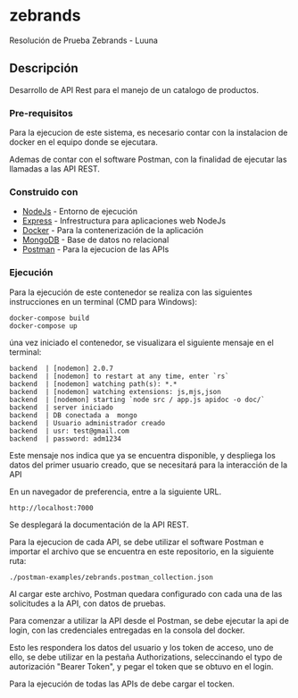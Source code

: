 # zebrands
Resolución de Prueba Zebrands - Luuna

## Descripción

Desarrollo de API Rest para el manejo de un catalogo de productos.

### Pre-requisitos

Para la ejecucion de este sistema, es necesario contar con la instalacion de docker en el equipo donde se ejecutara.

Ademas de contar con el software Postman, con la finalidad de ejecutar las llamadas a las API REST.

### Construido con

* [NodeJs](https://nodejs.org/es/) - Entorno de ejecución 
* [Express](https://expressjs.com/es/) - Infrestructura para aplicaciones web NodeJs
* [Docker](https://docker.com) - Para la contenerización de la aplicación
* [MongoDB](https://mongodb.com) - Base de datos no relacional
* [Postman](https://www.postman.com/) - Para la ejecucion de las APIs

### Ejecución

Para la ejecución de este contenedor se realiza con las siguientes instrucciones en un terminal (CMD para Windows):

```
docker-compose build
docker-compose up
```

úna vez iniciado el contenedor, se visualizara el siguiente mensaje en el terminal:

```
backend  | [nodemon] 2.0.7
backend  | [nodemon] to restart at any time, enter `rs`
backend  | [nodemon] watching path(s): *.*
backend  | [nodemon] watching extensions: js,mjs,json
backend  | [nodemon] starting `node src / app.js apidoc -o doc/`
backend  | server iniciado
backend  | DB conectada a  mongo
backend  | Usuario administrador creado
backend  | usr: test@gmail.com
backend  | password: adm1234
```

Este mensaje nos indica que ya se encuentra disponible, y despliega los datos del primer usuario creado, que se necesitará para la interacción de la API

En un navegador de preferencia, entre a la siguiente URL.

```
http://localhost:7000
```

Se desplegará la documentación de la API REST.

Para la ejecucion de cada API, se debe utilizar el software Postman e importar el archivo que se encuentra en este repositorio, en la siguiente ruta:

```
./postman-examples/zebrands.postman_collection.json
```

Al cargar este archivo, Postman quedara configurado con cada una de las solicitudes a la API, con datos de pruebas.

Para comenzar a utilizar la API desde el Postman, se debe ejecutar la api de login, con las credenciales entregadas en la consola del docker.

Esto les respondera los datos del usuario y los token de acceso, uno de ello, se debe utilizar en la pestaña Authorizations, seleccinando el typo de autorización "Bearer Token", y pegar el token que se obtuvo en el login.

Para la ejecución de todas las APIs de debe cargar el tocken.